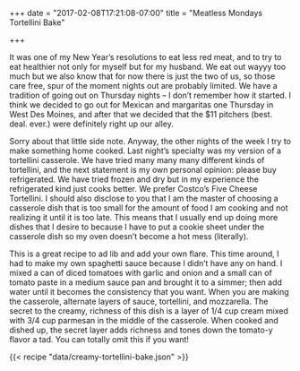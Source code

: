 +++
date = "2017-02-08T17:21:08-07:00"
title = "Meatless Mondays Tortellini Bake"

+++

It was one of my New Year’s resolutions to eat less red meat, and to try to eat healthier not only for myself but for my husband. We eat out wayyy too much but we also know that for now there is just the two of us, so those care free, spur of the moment nights out are probably limited. We have a tradition of going out on Thursday nights – I don’t remember how it started. I think we decided to go out for Mexican and margaritas one Thursday in West Des Moines, and after that we decided that the $11 pitchers (best. deal. ever.) were definitely right up our alley.

Sorry about that little side note. Anyway, the other nights of the week I try to make something home cooked. Last night’s specialty was my version of a tortellini casserole. We have tried many many many different kinds of tortellini, and the next statement is my own personal opinion: please buy refrigerated. We have tried frozen and dry but in my experience the refrigerated kind just cooks better. We prefer Costco’s Five Cheese Tortellini. I should also disclose to you that I am the master of choosing a casserole dish that is too small for the amount of food I am cooking and not realizing it until it is too late. This means that I usually end up doing more dishes that I desire to because I have to put a cookie sheet under the casserole dish so my oven doesn’t become a hot mess (literally).

This is a great recipe to ad lib and add your own flare. This time around, I had to make my own spaghetti sauce because I didn’t have any on hand. I mixed a can of diced tomatoes with garlic and onion and a small can of tomato paste in a medium sauce pan and brought it to a simmer; then add water until it becomes the consistency that you want. When you are making the casserole, alternate layers of sauce, tortellini, and mozzarella. The secret to the creamy, richness of this dish is a layer of 1/4 cup cream mixed with 3/4 cup parmesan in the middle of the casserole. When cooked and dished up, the secret layer adds richness and tones down the tomato-y flavor a tad. You can totally omit this if you want!

{{< recipe "data/creamy-tortellini-bake.json" >}}
